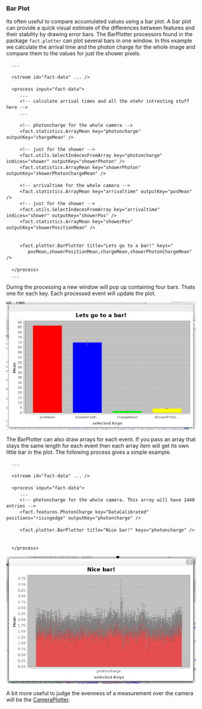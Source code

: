 ### Bar Plot

Its often useful to compare accumulated values using a bar plot. A bar plot can provide a quick visual estimate of the differences between features and their stability by drawing error bars. The BarPlotter processors found in the package `fact.plotter` can plot several bars in one window. In this example we calculate the arrival time and the photon charge for the whole image and compare them to the  values for just the shower pixels.

      ...
      
      <stream id="fact-data" ... />
      
      <process input="fact-data">
         ...
         <!-- calculate arrival times and all the otehr intresting stuff here -->
         ...
         
         <!-- photoncharge for the whole camera -->
         <fact.statistics.ArrayMean key="photoncharge" outputKey="chargeMean" />
         
         <!-- just for the shower -->
         <fact.utils.SelectIndecesFromArray key="photoncharge" indices="shower" outputKey="showerPhoton" />
         <fact.statistics.ArrayMean key="showerPhoton" outputKey="showerPhotonChargeMean" />
         
         <!-- arrivaltime for the whole camera -->
         <fact.statistics.ArrayMean key="arrivaltime" outputKey="posMean" />
         <!-- just for the shower -->
         <fact.utils.SelectIndecesFromArray key="arrivaltime" indices="shower" outputKey="showerPos" />
         <fact.statistics.ArrayMean key="showerPos" outputKey="showerPositionMean" />


         <fact.plotter.BarPlotter title="Lets go to a bar!" keys="
            posMean,showerPositionMean,chargeMean,showerPhotonChargeMean" />

      </process> 
      ...


During the processing a new window will pop up containing four bars. Thats one for each key. Each processed event will update the plot.


<div style="text-align: center;">
   <img src="images/single_bar_plot.png" style="width:550px;" />
</div>

The BarPlotter can also draw arrays for each event. If you pass an array that stays the same length for each event then each array item will get its own little bar in the plot. The following process gives a simple example. 


      ...
      
      <stream id="fact-data" ... />
      
      <process input="fact-data">
         ...
         <!-- photoncharge for the whole camera. This array will have 1440 entries -->
         <fact.features.PhotonCharge key="DataCalibrated"  positions="risingedge" outputKey="photoncharge" />

         <fact.plotter.BarPlotter title="Nice bar!" keys="photoncharge" />


      </process> 




<div style="text-align: center;">
   <img src="images/array_bar_plot.png" style="width:550px;" />
</div>


A bit more useful to judge the evenness of a measurement over the camera will be the [CameraPlotter](camera_plot.html).
